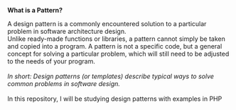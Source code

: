 <strong>What is a Pattern?</strong><br>

A design pattern is a commonly encountered solution to a particular problem in software architecture design.
<br>
Unlike ready-made functions or libraries, a pattern cannot simply be taken and copied into a program. A pattern is not a specific code, but a general concept for solving a particular problem, which will still need to be adjusted to the needs of your program.
<br><br>
<i>In short: Design patterns (or templates) describe typical ways to solve common problems in software design.</i>
<br><br>
In this repository, I will be studying design patterns with examples in PHP
